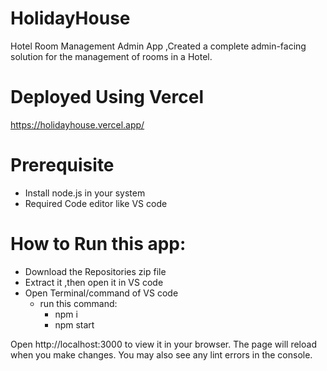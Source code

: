 # HolidayHouse
Hotel Room Management Admin App ,Created a complete admin-facing solution for the management of rooms in a Hotel.

# Deployed Using Vercel
https://holidayhouse.vercel.app/

# Prerequisite
* Install node.js in your system
* Required Code editor like VS code
# How to Run this app:
* Download the Repositories zip file 
* Extract it ,then open it in VS code
* Open Terminal/command of VS code
   * run this command:
     * npm i 
     * npm start
    
Open http://localhost:3000 to view it in your browser.
The page will reload when you make changes.
You may also see any lint errors in the console.
